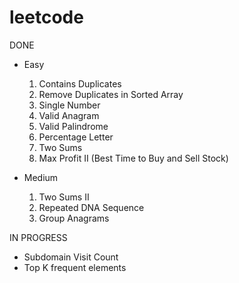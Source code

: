 # leetcode

DONE
- Easy		
	1. Contains Duplicates
    2. Remove Duplicates in Sorted Array 		
	3. Single Number	
    4. Valid Anagram	
	5. Valid Palindrome		
    6. Percentage Letter
    7. Two Sums	
    8. Max Profit II (Best Time to Buy and Sell Stock)  	

- Medium
    1. Two Sums II		
    2. Repeated DNA Sequence
    3. Group Anagrams
	

IN PROGRESS    
- Subdomain Visit Count
- Top K frequent elements
			
			
			
			
			
			
			